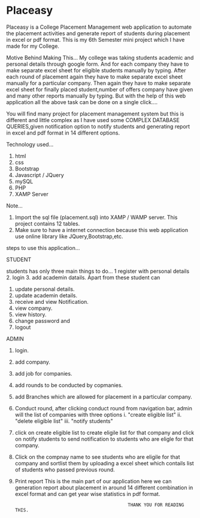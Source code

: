 # Placeasy
Placeasy is a College Placement Management web application to automate the placement activities
and generate report of students during placement in excel or pdf format.
This is my 6th Semester mini project which I have made for my College.

Motive Behind Making This...
My college was taking students academic and personal details through google form.
And for each company they have to make separate excel sheet for eligible students manually by typing.
After each round of placement again they have to make separate excel sheet manually for a particular company.
Then again they have to make separate excel sheet for finally placed student,number of offers company have given and many other reports manually by typing.
But with the help of this web application all the above task can be done on a single click....

You will find many project for placement management system but this is different and little complex as I have used some COMPLEX DATABASE QUERIES,given notification option to notify students and generating report in excel and pdf format in 14 different options.

Technology used...
1. html
2. css
3. Bootstrap
4. Javascript / JQuery
5. mySQL
6. PHP
7. XAMP Server

Note...
1. Import the sql file (placement.sql) into XAMP / WAMP server. This project contains 12 tables.
2. Make sure to have a internet connection because this web application use online library like JQuery,Bootstrap,etc.

steps to use this application...

STUDENT

students has only three main things to do...
1 register with personal details 
2. login 
3. add academin datails.
Apart from these student can
1. update personal details.
2. update academin details.
3. receive and view Notification.
4. view company.
5. view history.
6. change password and 
7. logout

ADMIN
1. login.
2. add company.
3. add job for companies.
4. add rounds to be conducted by copmanies.
5. add Branches which are allowed for placement in a particular company.
6. Conduct round, after clicking conduct round from navigation bar, admin will the list of companies with three options
   i. "create eligible list"
   ii. "delete eligible list"
   iii. "notify students"
7. click on create eligible list to create eligile list for that company and click on notify students to send notification to students      who are eligle for that company.
8. Click on the compnay name to see students who are eligile for that company and sortlist them by uploading a excel sheet 
   which contails list of students who passed previous round.
9. Print report
   This is the main part of our application here we can generation report about placement in around 14 different combination in 
   excel format and can get year wise statistics in pdf format.

                                                 THANK YOU FOR READING THIS.
